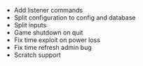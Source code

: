 - Add listener commands
- Split configuration to config and database
- Split inputs
- Game shutdown on quit
- Fix time exploit on power loss
- Fix time refresh admin bug
- Scratch support
